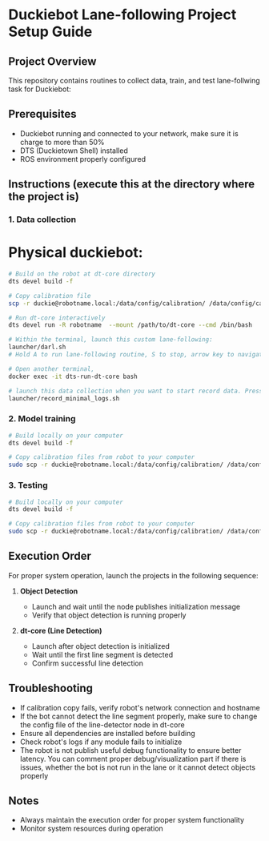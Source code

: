 # Duckiebot Lane-following Project Setup Guide

## Project Overview

This repository contains routines to collect data, train, and test lane-follwing task for Duckiebot:

## Prerequisites

- Duckiebot running and connected to your network, make sure it is charge to more than 50%
- DTS (Duckietown Shell) installed
- ROS environment properly configured

## Instructions (execute this at the directory where the project is)

### 1. Data collection

# Physical duckiebot: 
```bash
# Build on the robot at dt-core directory
dts devel build -f

# Copy calibration file
scp -r duckie@robotname.local:/data/config/calibration/ /data/config/calibration/

# Run dt-core interactively
dts devel run -R robotname  --mount /path/to/dt-core --cmd /bin/bash

# Within the terminal, launch this custom lane-following:
launcher/darl.sh
# Hold A to run lane-following routine, S to stop, arrow key to navigate the robot when it stops execute routine

# Open another terminal,
docker exec -it dts-run-dt-core bash 

# launch this data collection when you want to start record data. Press ctrl+C to stop. Data will save at /data/logs/robot_name_date_time.bag at your local computer:
launcher/record_minimal_logs.sh


```

### 2. Model training
```bash
# Build locally on your computer
dts devel build -f

# Copy calibration files from robot to your computer
sudo scp -r duckie@robotname.local:/data/config/calibration/ /data/config/calibration/
```

### 3. Testing
```bash
# Build locally on your computer
dts devel build -f

# Copy calibration files from robot to your computer
sudo scp -r duckie@robotname.local:/data/config/calibration/ /data/config/calibration/
```

## Execution Order

For proper system operation, launch the projects in the following sequence:

1. **Object Detection**
   - Launch and wait until the node publishes initialization message
   - Verify that object detection is running properly

2. **dt-core (Line Detection)**
   - Launch after object detection is initialized
   - Wait until the first line segment is detected
   - Confirm successful line detection

## Troubleshooting

- If calibration copy fails, verify robot's network connection and hostname
- If the bot cannot detect the line segment properly, make sure to change the config file of the line-detector node in dt-core
- Ensure all dependencies are installed before building
- Check robot's logs if any module fails to initialize
- The robot is not publish useful debug functionality to ensure better latency. You can comment proper debug/visualization part if there is issues, whether the bot is not run in the lane or it cannot detect objects properly 

## Notes

- Always maintain the execution order for proper system functionality
- Monitor system resources during operation
